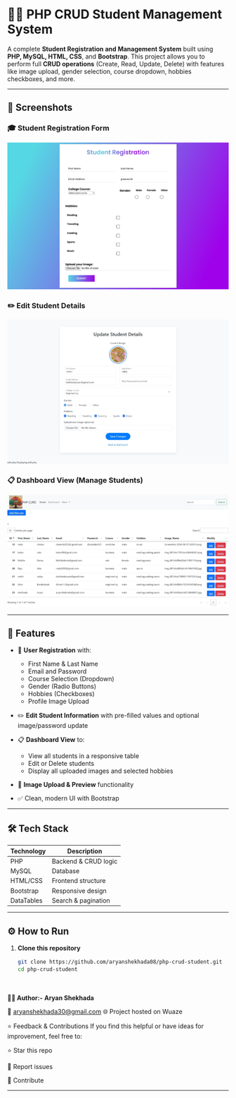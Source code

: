# 🧑‍🎓 PHP CRUD Student Management System

A complete **Student Registration and Management System** built using **PHP, MySQL, HTML, CSS**, and **Bootstrap**. This project allows you to perform full **CRUD operations** (Create, Read, Update, Delete) with features like image upload, gender selection, course dropdown, hobbies checkboxes, and more.

---

## 📸 Screenshots

### 🎓 Student Registration Form
![Registration Form](screenshots/registration.JPEG)

### ✏️ Edit Student Details
![Edit Form](screenshots/edit.JPEG)

### 📋 Dashboard View (Manage Students)
![Dashboard](screenshots/dashboard.JPEG)

---

## 🚀 Features

- 🔐 **User Registration** with:
  - First Name & Last Name
  - Email and Password
  - Course Selection (Dropdown)
  - Gender (Radio Buttons)
  - Hobbies (Checkboxes)
  - Profile Image Upload

- ✏️ **Edit Student Information** with pre-filled values and optional image/password update

- 📋 **Dashboard View** to:
  - View all students in a responsive table
  - Edit or Delete students
  - Display all uploaded images and selected hobbies

- 📂 **Image Upload & Preview** functionality

- ✅ Clean, modern UI with Bootstrap

---

## 🛠️ Tech Stack

| Technology | Description           |
|------------|-----------------------|
| PHP        | Backend & CRUD logic |
| MySQL      | Database              |
| HTML/CSS   | Frontend structure    |
| Bootstrap  | Responsive design     |
| DataTables | Search & pagination   |

---

## ⚙️ How to Run

1. **Clone this repository**
   ```bash
   git clone https://github.com/aryanshekhada08/php-crud-student.git
   cd php-crud-student

  
**👨‍💻 Author:-**
**Aryan Shekhada**

📧 aryanshekhada30@gmail.com
🌐 Project hosted on Wuaze

⭐ Feedback & Contributions
If you find this helpful or have ideas for improvement, feel free to:

⭐ Star this repo

🐛 Report issues

🤝 Contribute


---



